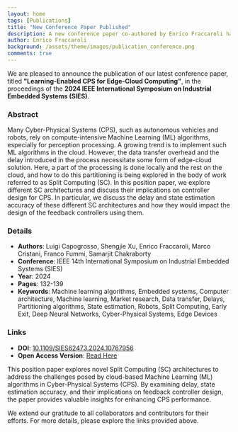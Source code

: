 ```yaml
---
layout: home
tags: [Publications]
title: "New Conference Paper Published"
description: A new conference paper co-authored by Enrico Fraccaroli has been published in the proceedings of the 2024 IEEE International Symposium on Industrial Embedded Systems (SIES).
author: Enrico Fraccaroli
background: /assets/theme/images/publication_conference.png
comments: true
---
```


We are pleased to announce the publication of our latest conference paper,
titled **"Learning-Enabled CPS for Edge-Cloud Computing"**, in the proceedings
of the **2024 IEEE International Symposium on Industrial Embedded Systems
(SIES)**.

### Abstract

Many Cyber-Physical Systems (CPS), such as autonomous vehicles and robots, rely
on compute-intensive Machine Learning (ML) algorithms, especially for perception
processing. A growing trend is to implement such ML algorithms in the cloud.
However, the data transfer overhead and the delay introduced in the process
necessitate some form of edge-cloud solution. Here, a part of the processing is
done locally and the rest on the cloud, and how to do this partitioning is being
explored in the body of work referred to as Split Computing (SC). In this
position paper, we explore different SC architectures and discuss their
implications on controller design for CPS. In particular, we discuss the delay
and state estimation accuracy of these different SC architectures and how they
would impact the design of the feedback controllers using them.

### Details

- **Authors**: Luigi Capogrosso, Shengjie Xu, Enrico Fraccaroli, Marco Cristani, Franco Fummi, Samarjit Chakraborty
- **Conference**: IEEE 14th International Symposium on Industrial Embedded Systems (SIES)
- **Year**: 2024
- **Pages**: 132-139
- **Keywords**: Machine learning algorithms, Embedded systems, Computer architecture, Machine learning, Market research, Data transfer, Delays, Partitioning algorithms, State estimation, Robots, Split Computing, Early Exit, Deep Neural Networks, Cyber-Physical Systems, Edge Devices

### Links

- **DOI**: [10.1109/SIES62473.2024.10767956](https://doi.org/10.1109/SIES62473.2024.10767956)  
- **Open Access Version**: [Read Here](https://iris.univr.it/retrieve/3c07a985-4fde-48ee-8957-9793e9786049/OPEN__2024__SIES__Learning_Enabled_CPS_for_Edge_Cloud_Computing.pdf)

This position paper explores novel Split Computing (SC) architectures to address
the challenges posed by cloud-based Machine Learning (ML) algorithms in
Cyber-Physical Systems (CPS). By examining delay, state estimation accuracy, and
their implications on feedback controller design, the paper provides valuable
insights for enhancing CPS performance.

We extend our gratitude to all collaborators and contributors for their efforts.
For more details, please explore the links provided above.

